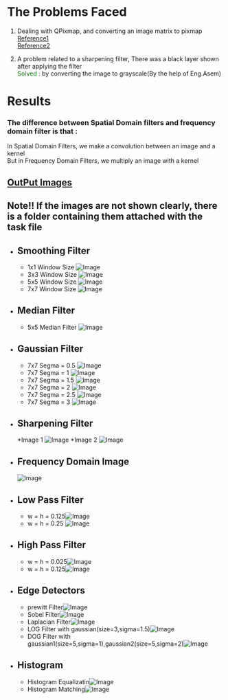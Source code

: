 # The Problems Faced
1. Dealing with QPixmap, and converting  an image matrix to pixmap<br>
[Reference1](https://stackoverflow.com/questions/34232632/convert-python-opencv-image-numpy-array-to-pyqt-qpixmap-image)<br>
[Reference2](https://www.riverbankcomputing.com/static/Docs/PyQt4/qpixmap.html)

2. A problem related to a sharpening filter, There was a black layer shown after applying the filter<br>
<span style = "color:green">Solved :</span> by converting the image to grayscale(By the help of Eng.Asem)

# Results

### The difference between Spatial Domain filters and frequency domain filter is that :
In Spatial Domain Filters, we make a convolution between an image and a kernel <br>
But in Frequency Domain Filters, we multiply an image with a kernel

## <u>OutPut Images</u>
## **Note!!** If the images are not shown clearly, there is a folder containing them  attached with the task file
* ## Smoothing Filter
    * 1x1 Window Size ![Image](Output_Images/1_1SmoothingFilter.png)
    * 3x3 Window Size ![Image](Output_Images/3_3SmoothingFilter.png)
    * 5x5 Window Size ![Image](Output_Images/5_5SmoothingFilter.png)
    * 7x7 Window Size ![Image](Output_Images/7_7SmoothingFilter.png)
* ## Median Filter
    * 5x5 Median Filter ![Image](Output_Images/5_5MedianFilter.png)
* ## Gaussian Filter
    * 7x7 Segma = 0.5 ![Image](Output_Images/Gauusian(7,0.5).png)
    * 7x7 Segma = 1 ![Image](Output_Images/Gauusian(7,1).png)
    * 7x7 Segma = 1.5 ![Image](Output_Images/Gauusian(7,1.5).png)
    * 7x7 Segma = 2 ![Image](Output_Images/Gauusian(7,2).png)
    * 7x7 Segma = 2.5 ![Image](Output_Images/Gauusian(7,2.5).png)
    * 7x7 Segma = 3 ![Image](Output_Images/Gauusian(7,3).png)
* ## Sharpening Filter
    *Image 1 ![Image](Output_Images/sharp.png)
    *Image 2 ![Image](Output_Images/sharp1.png)
* ## Frequency Domain Image
     ![Image](Output_Images/FD.png)
* ## Low Pass Filter
    * w = h = 0.125![Image](Output_Images/LowPassFilter(0.125).png)
    * w = h = 0.25 ![Image](Output_Images/LowPassFilter(0.25).png)
* ## High Pass Filter
    * w = h = 0.025![Image](Output_Images/HighPassFilter(0.025).png)
    * w = h = 0.125![Image](Output_Images/HighPassFilter(0.125).png)
* ## Edge Detectors
    * prewitt Filter![Image](Output_Images/prewitt.png)
    * Sobel Filter![Image](Output_Images/sobel.png)
    * Laplacian Filter![Image](Output_Images/Laplacian.png)
    * LOG Filter with gaussian(size=3,sigma=1.5)![Image](Output_Images/LOG.png)
    * DOG Filter with gaussian1(size=5,sigma=1),gaussian2(size=5,sigma=2)![Image](Output_Images/DOG.png)
* ## Histogram
    * Histogram Equalizatin![Image](Output_Images/histogramequalization.png)
    * Histogram Matching![Image](Output_Images/histogrammatching.png)


    

